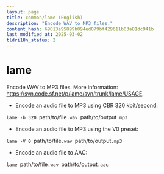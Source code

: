 ```yaml
---
layout: page
title: common/lame (English)
description: "Encode WAV to MP3 files."
content_hash: 69013e95899b094ed079bf429611b03a81dc941b
last_modified_at: 2025-03-02
tldri18n_status: 2
---
```

# lame

Encode WAV to MP3 files.
More information: <https://svn.code.sf.net/p/lame/svn/trunk/lame/USAGE>.

- Encode an audio file to MP3 using CBR 320 kbit/second:

`lame -b 320 `<span class="tldr-var badge badge-pill bg-dark-lm bg-white-dm text-white-lm text-dark-dm font-weight-bold">path/to/file</span>`.wav `<span class="tldr-var badge badge-pill bg-dark-lm bg-white-dm text-white-lm text-dark-dm font-weight-bold">path/to/output</span>`.mp3`

- Encode an audio file to MP3 using the V0 preset:

`lame -V 0 `<span class="tldr-var badge badge-pill bg-dark-lm bg-white-dm text-white-lm text-dark-dm font-weight-bold">path/to/file</span>`.wav `<span class="tldr-var badge badge-pill bg-dark-lm bg-white-dm text-white-lm text-dark-dm font-weight-bold">path/to/output</span>`.mp3`

- Encode an audio file to AAC:

`lame `<span class="tldr-var badge badge-pill bg-dark-lm bg-white-dm text-white-lm text-dark-dm font-weight-bold">path/to/file</span>`.wav `<span class="tldr-var badge badge-pill bg-dark-lm bg-white-dm text-white-lm text-dark-dm font-weight-bold">path/to/output</span>`.aac`
